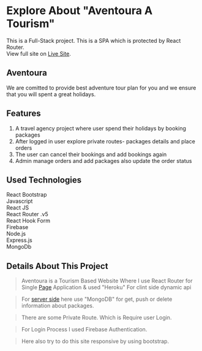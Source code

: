 # Explore About "Aventoura A Tourism"

This is a Full-Stack project. This is a SPA which is protected by React Router.\
View full site on [Live Site](https://tourism-website-client-side.web.app/).

## Aventoura

We are comitted to provide best adventure tour plan for you and we ensure that 
you will spent a great holidays.

## Features

1. A travel agency project where user spend their holidays by booking packages
2. After logged in user explore private routes- packages details and place orders
3. The user can cancel their bookings and add bookings again
4. Admin manage orders and add packages also update the order status


## Used Technologies

React Bootstrap\
Javascript\
React JS\
React Router .v5\
React Hook Form\
Firebase\
Node.js\
Express.js\
MongoDb

## Details About This Project

> Aventoura is a Tourism Based Website Where I use React Router for Single [Page](https://tourism-website-client-side.web.app/) Application & used "Heroku" For clint side dynamic api 

> For [server side](https://github.com/FaiusNahin/Aventoura_A_Tourism_Server_Side) here use "MongoDB" for get, push or delete information about packages.

> There are some Private Route. Which is Require user Login. 

> For Login Process I used Firebase Authentication. 

> Here also try to do this site responsive by using bootstrap.
